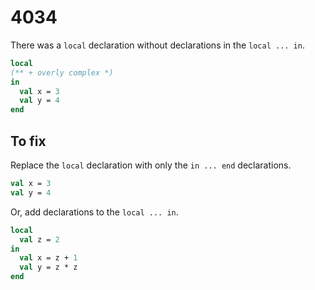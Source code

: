 # 4034

There was a `local` declaration without declarations in the `local ... in`.

```sml
local
(** + overly complex *)
in
  val x = 3
  val y = 4
end
```

## To fix

Replace the `local` declaration with only the `in ... end` declarations.

```sml
val x = 3
val y = 4
```

Or, add declarations to the `local ... in`.

```sml
local
  val z = 2
in
  val x = z + 1
  val y = z * z
end
```
